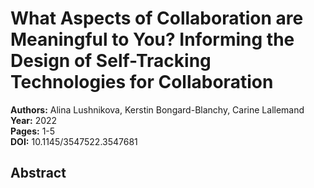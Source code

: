 # What Aspects of Collaboration are Meaningful to You? Informing the Design of Self-Tracking Technologies for Collaboration

**Authors:** Alina Lushnikova, Kerstin Bongard-Blanchy, Carine Lallemand  
**Year:** 2022  
**Pages:** 1-5  
**DOI:** 10.1145/3547522.3547681  

## Abstract


